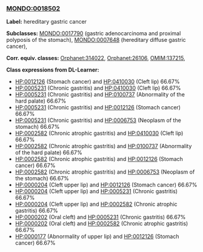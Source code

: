 
### [MONDO:0018502](http://purl.obolibrary.org/obo/MONDO_0018502)
**Label:** hereditary gastric cancer

**Subclasses:** [MONDO:0017790](http://purl.obolibrary.org/obo/MONDO_0017790) (gastric adenocarcinoma and proximal polyposis of the stomach), [MONDO:0007648](http://purl.obolibrary.org/obo/MONDO_0007648) (hereditary diffuse gastric cancer), 

**Corr. equiv. classes:** [Orphanet:314022](http://www.orpha.net/ORDO/Orphanet_314022), [Orphanet:26106](http://www.orpha.net/ORDO/Orphanet_26106), [OMIM:137215](http://purl.obolibrary.org/obo/OMIM_137215), 

**Class expressions from DL-Learner:**

- [HP:0012126](http://purl.obolibrary.org/obo/HP_0012126) (Stomach cancer) and [HP:0410030](http://purl.obolibrary.org/obo/HP_0410030) (Cleft lip) 66.67%
- [HP:0005231](http://purl.obolibrary.org/obo/HP_0005231) (Chronic gastritis) and [HP:0410030](http://purl.obolibrary.org/obo/HP_0410030) (Cleft lip) 66.67%
- [HP:0005231](http://purl.obolibrary.org/obo/HP_0005231) (Chronic gastritis) and [HP:0100737](http://purl.obolibrary.org/obo/HP_0100737) (Abnormality of the hard palate) 66.67%
- [HP:0005231](http://purl.obolibrary.org/obo/HP_0005231) (Chronic gastritis) and [HP:0012126](http://purl.obolibrary.org/obo/HP_0012126) (Stomach cancer) 66.67%
- [HP:0005231](http://purl.obolibrary.org/obo/HP_0005231) (Chronic gastritis) and [HP:0006753](http://purl.obolibrary.org/obo/HP_0006753) (Neoplasm of the stomach) 66.67%
- [HP:0002582](http://purl.obolibrary.org/obo/HP_0002582) (Chronic atrophic gastritis) and [HP:0410030](http://purl.obolibrary.org/obo/HP_0410030) (Cleft lip) 66.67%
- [HP:0002582](http://purl.obolibrary.org/obo/HP_0002582) (Chronic atrophic gastritis) and [HP:0100737](http://purl.obolibrary.org/obo/HP_0100737) (Abnormality of the hard palate) 66.67%
- [HP:0002582](http://purl.obolibrary.org/obo/HP_0002582) (Chronic atrophic gastritis) and [HP:0012126](http://purl.obolibrary.org/obo/HP_0012126) (Stomach cancer) 66.67%
- [HP:0002582](http://purl.obolibrary.org/obo/HP_0002582) (Chronic atrophic gastritis) and [HP:0006753](http://purl.obolibrary.org/obo/HP_0006753) (Neoplasm of the stomach) 66.67%
- [HP:0000204](http://purl.obolibrary.org/obo/HP_0000204) (Cleft upper lip) and [HP:0012126](http://purl.obolibrary.org/obo/HP_0012126) (Stomach cancer) 66.67%
- [HP:0000204](http://purl.obolibrary.org/obo/HP_0000204) (Cleft upper lip) and [HP:0005231](http://purl.obolibrary.org/obo/HP_0005231) (Chronic gastritis) 66.67%
- [HP:0000204](http://purl.obolibrary.org/obo/HP_0000204) (Cleft upper lip) and [HP:0002582](http://purl.obolibrary.org/obo/HP_0002582) (Chronic atrophic gastritis) 66.67%
- [HP:0000202](http://purl.obolibrary.org/obo/HP_0000202) (Oral cleft) and [HP:0005231](http://purl.obolibrary.org/obo/HP_0005231) (Chronic gastritis) 66.67%
- [HP:0000202](http://purl.obolibrary.org/obo/HP_0000202) (Oral cleft) and [HP:0002582](http://purl.obolibrary.org/obo/HP_0002582) (Chronic atrophic gastritis) 66.67%
- [HP:0000177](http://purl.obolibrary.org/obo/HP_0000177) (Abnormality of upper lip) and [HP:0012126](http://purl.obolibrary.org/obo/HP_0012126) (Stomach cancer) 66.67%


